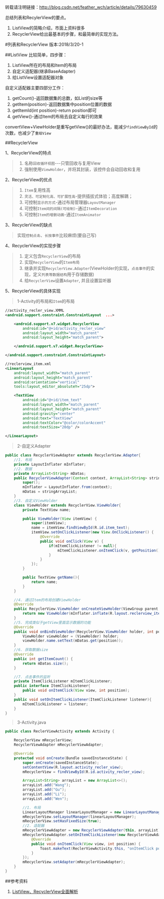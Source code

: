 转载请注明链接：http://blog.csdn.net/feather_wch/article/details/79630459

总结列表和RecylerView的要点。
1. ListView的简略介绍，市面上资料很多
2. RecyclerView给出最基本的步骤，和最简单的实现方法。

#列表和RecyclerView
版本:2018/3/20-1

##ListView
比较简单，四步骤：
1. ListView所在的布局和Item的布局
2. 自定义适配器(继承BaseAdapter)
3. 给ListView设置适配器对象

自定义适配器主要四部分工作：
1. getCount()-返回数据集的总数，如List的size等
2. getItem(position)-返回数据集中position位置的数据
3. getItemId(int position)-return position即可
4. getView()-通过Item的布局去自定义每行的效果

convertView+ViewHolder是重写getView()的最好办法，能减少`findViewById`的次数，也减少了`重绘View`

##RecyclerView

1、RecyclerView的特点
>1. 名称`回收循环视图`---只管回收与复用View
>2. 强制使用`ViewHolder`，并将其封装，该控件会自动回收和复用

2、RecyclerView的优点
>1. `Item`复用性高
>2. `灵活、可定制化高、可扩展性高`-提供插拔式体验；高度解耦；
>3. 可控制`显示的方式`-通过布局管理器`LayoutManager`
>4. 可控制`Item间的间隔(可绘制)`-通过`ItemDecoration`
>5. 可控制`Item的增删动画`-通过`ItemAnimator`

3、RecyclerView的缺点
>实现`控制点击`、`长按事件`比较麻烦(要自己写)

4、RecyclerView的实现步骤
>1. 定义包含`RecyclerView`的布局
>2. 实现`RecyclerView`的`Item布局`
>3. 继承并实现`RecyclerView.Adapter`(ViewHolder的实现，`点击事件`的实现，定义`列表等数据结构`用于存储数据)
>4. 给`RecyclerView`设置`Adapter`, 并且设置监听器

5、RecyclerView的具体实现
>1-Activity的布局和`Item`的布局
```xml
//activity_recler_view.XMML
<android.support.constraint.ConstraintLayout  ...>

    <android.support.v7.widget.RecyclerView
        android:id="@+id/activity_recler_view"
        android:layout_width="match_parent"
        android:layout_height="match_parent">

    </android.support.v7.widget.RecyclerView>

</android.support.constraint.ConstraintLayout>
```
```xml
//reclerview_item.xml
<LinearLayout
    android:layout_width="match_parent"
    android:layout_height="match_parent"
    android:orientation="vertical"
    tools:layout_editor_absoluteY="25dp">

    <TextView
        android:id="@+id/item_text"
        android:layout_width="match_parent"
        android:layout_height="match_parent"
        android:gravity="center"
        android:text="TextView"
        android:textColor="@color/colorAccent"
        android:textSize="20dp" />

</LinearLayout>
```
>2-自定义Adapter
```java
public class RecyclerViewAdapter extends RecyclerView.Adapter{
    //1. 布局
    private LayoutInflater mInflater;
    //2. 数据
    private ArrayList<String> mDatas;
    public RecyclerViewAdapter(Context context, ArrayList<String> stringArrayList){
        super();
        mInflater = LayoutInflater.from(context);
        mDatas = stringArrayList;
    }
    //3. 自定义ViewHolder
    class ViewHolder extends RecyclerView.ViewHolder{
        private TextView name;

        public ViewHolder(View itemView) {
            super(itemView);
            name = itemView.findViewById(R.id.item_text);
            itemView.setOnClickListener(new View.OnClickListener() {
                @Override
                public void onClick(View v) {
                    if(mItemClickListener != null){
                        mItemClickListener.onItemClick(v, getPosition());
                    }
                }
            });
        }

        public TextView getName(){
            return name;
        }
    }

    //4. 通过Item的布局创建ViewHolder
    @Override
    public RecyclerView.ViewHolder onCreateViewHolder(ViewGroup parent, int viewType) {
        return new ViewHolder(mInflater.inflate(R.layout.reclerview_item, null));
    }
    //5. 完成类似于getView里面显示数据的功能
    @Override
    public void onBindViewHolder(RecyclerView.ViewHolder holder, int position) {
        ViewHolder viewHolder = (ViewHolder) holder;
        viewHolder.name.setText(mDatas.get(position));
    }
    //6. 获取数据size
    @Override
    public int getItemCount() {
        return mDatas.size();
    }

    //7. 点击事件的监听
    private ItemClickListener mItemClickListener;
    public interface ItemClickListener{
        public void onItemClick(View view, int position);
    }
    public void setOnItemClickListener(ItemClickListener listener){
        mItemClickListener = listener;
    }
}
```
>3-Activity.java
```java
public class ReclerViewActivity extends Activity {

    RecyclerView mRecyclerView;
    RecyclerViewAdapter mRecyclerViewAdapter;

    @Override
    protected void onCreate(Bundle savedInstanceState) {
        super.onCreate(savedInstanceState);
        setContentView(R.layout.activity_recler_view);
        mRecyclerView = findViewById(R.id.activity_recler_view);

        ArrayList<String> arrayList = new ArrayList<>();
        arrayList.add("Wang");
        arrayList.add("Gu");
        arrayList.add("Li");
        arrayList.add("Wen");

        //1. 布局
        LinearLayoutManager linearLayoutManager = new LinearLayoutManager(this);
        mRecyclerView.setLayoutManager(linearLayoutManager);
        mRecyclerView.setHasFixedSize(true);
        //2. 适配器
        mRecyclerViewAdapter = new RecyclerViewAdapter(this, arrayList);
        mRecyclerViewAdapter.setOnItemClickListener(new RecyclerViewAdapter.ItemClickListener() {
            @Override
            public void onItemClick(View view, int position) {
                Toast.makeText(ReclerViewActivity.this, "onItemClick position=" + position, Toast.LENGTH_SHORT).show();
            }
        });
        mRecyclerView.setAdapter(mRecyclerViewAdapter);
    }
}
```

##参考资料
1. [ListView、RecyclerView全面解析](https://www.jianshu.com/p/4e8e4fd13cf7)
